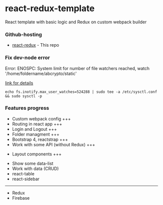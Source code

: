 # react-redux-template

React template with basic logic and Redux on custom webpack builder

### Github-hosting

- [react-redux](https://evgenyleukhin.github.io/react-redux/) - This repo


### Fix dev-node error

Error: ENOSPC: System limit for number of file watchers reached, watch '/home/foldername/abcrypto/static'

[link for details](https://github.com/gatsbyjs/gatsby/issues/11406)

```echo fs.inotify.max_user_watches=524288 | sudo tee -a /etc/sysctl.conf && sudo sysctl -p```

### Features progress

* Custom webpack config +++
* Routing in react app +++
* Login and Logout +++
* Folder managment +++
* Bootstrap 4, reactstrap +++
* Work with some API (without Redux) +++
- Layout components +++

* Show some data-list
* Work with data (CRUD)
* react-table
* react-sidebar

---
* Redux
* Firebase


